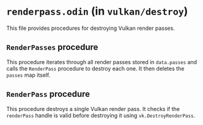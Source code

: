 # `renderpass.odin` (in `vulkan/destroy`)

This file provides procedures for destroying Vulkan render passes.

## `RenderPasses` procedure

This procedure iterates through all render passes stored in `data.passes` and calls the `RenderPass` procedure to destroy each one. It then deletes the `passes` map itself.

## `RenderPass` procedure

This procedure destroys a single Vulkan render pass. It checks if the `renderPass` handle is valid before destroying it using `vk.DestroyRenderPass`.
